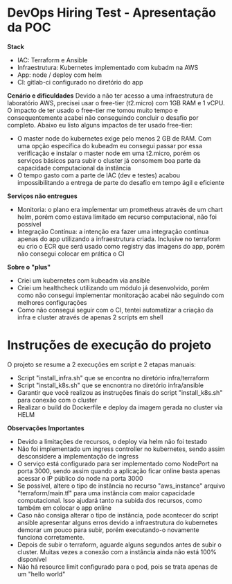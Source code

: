 # DevOps Hiring Test - Apresentação da POC

**Stack**
- IAC: Terraform e Ansible
- Infraestrutura: Kubernetes implementado com kubadm na AWS
- App: node / deploy com helm
- CI: gitlab-ci configurado no diretório do app

**Cenário e dificuldades**
Devido a não ter acesso a uma infraestrutura de laboratório AWS, precisei usar o free-tier (t2.micro) com 1GB RAM e 1 vCPU. O impacto de ter usado o free-tier me tomou muito tempo e consequentemente acabei não conseguindo concluir o desafio por completo. Abaixo eu listo alguns impactos de ter usado free-tier:
- O master node do kubernetes exige pelo menos 2 GB de RAM. Com uma opção específica do kubeadm eu consegui passar por essa verificação e instalar o master node em uma t2.micro, porém os serviços básicos para subir o cluster já consomem boa parte da capacidade computacional da instância
- O tempo gasto com a parte de IAC (dev e testes) acabou impossibilitando a entrega de parte do desafio em tempo ágil e eficiente

**Serviços não entregues**
- Monitoria: o plano era impĺementar um prometheus através de um chart helm, porém como estava limitado em recurso computacional, não foi possível
- Integração Contínua: a intenção era fazer uma integração contínua apenas do app utilizando a infraestrutura criada. Inclusive no terraform eu crio o ECR que será usado como registry das imagens do app, porém não consegui colocar em prática o CI

**Sobre o "plus"**
- Criei um kubernetes com kubeadm via ansible
- Criei um healthcheck utilizando um módulo já desenvolvido, porém como não consegui implementar monitoração acabei não seguindo com melhores configurações
- Como não consegui seguir com o CI, tentei automatizar a criação da infra e cluster através de apenas 2 scripts em shell

# Instruções de execução do projeto
O projeto se resume a 2 execuções em script e 2 etapas manuais:
- Script "install_infra.sh" que se encontra no diretório infra/terraform
- Script "install_k8s.sh" que se encnontra no diretório infra/ansible
- Garantir que você realizou as instruções finais do script "install_k8s.sh" para conexão com o cluster
- Realizar o build do Dockerfile e deploy da imagem gerada no cluster via HELM

**Observações Importantes**
- Devido a limitações de recursos, o deploy via helm não foi testado
- Não foi implementado um ingress controller no kubernetes, sendo assim desconsidere a implementação de ingress
- O serviço está configurado para ser implementado como NodePort na porta 3000, sendo assim quando a aplicação ficar online basta apenas acessar o IP público do node na porta 3000
- Se possível, altere o tipo de instância no recurso "aws_instance" arquivo "terraform/main.tf" para uma instância com maior capacidade computacional. Isso ajudará tanto na subida dos recursos, como também em colocar o app online
- Caso não consiga alterar o tipo de instância, pode acontecer do script ansible apresentar alguns erros devido a infraestrutura do kubernetes demorar um pouco para subir, porém executando-o novamente funciona corretamente.
- Depois de subir o terraform, aguarde alguns segundos antes de subir o cluster. Muitas vezes a conexão com a instância ainda não está 100% disponível
- Não há resource limit configurado para o pod, pois se trata apenas de um "hello world"